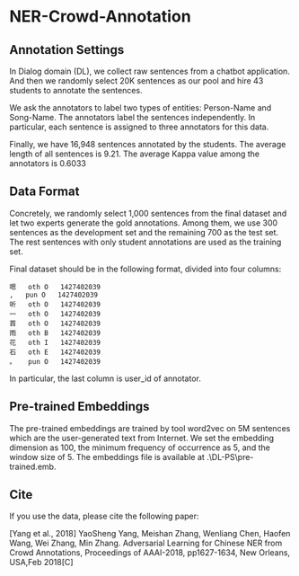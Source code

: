 # NER-Crowd-Annotation

## Annotation Settings

In Dialog domain (DL), we collect raw sentences from a chatbot application. And then we randomly select 20K sentences as our pool and hire 43 students to annotate the sentences. 

We ask the annotators to label two types of entities: Person-Name and Song-Name. The annotators label the sentences independently. In particular, each sentence is assigned to three annotators for this data.

Finally, we have 16,948 sentences annotated by the students. The average length of all sentences is 9.21. The average Kappa value among the annotators is 0.6033

## Data Format

Concretely, we randomly select 1,000 sentences from the final dataset and let two experts generate the gold annotations. Among them, we use 300 sentences as the development set and the remaining 700 as the test set. The rest sentences with only student annotations are used as the training set.

Final dataset should be in the following format, divided into four columns:

```
嗯	oth	O	1427402039
,	pun	O	1427402039
听	oth	O	1427402039
一	oth	O	1427402039
首	oth	O	1427402039
雨	oth	B	1427402039
花	oth	I	1427402039
石	oth	E	1427402039
。	pun	O	1427402039
```

In particular, the last column is user_id of annotator.

## Pre-trained Embeddings

The pre-trained embeddings are trained by tool word2vec on 5M sentences which are the user-generated text from Internet. We set the embedding dimension as 100, the minimum frequency of occurrence as 5, and the window size of 5. The embeddings file is available at .\DL-PS\pre-trained.emb.

## Cite

If you use the data, please cite the following paper:

[Yang et al., 2018] YaoSheng Yang, Meishan Zhang, Wenliang Chen, Haofen Wang, Wei Zhang, Min Zhang. Adversarial Learning for Chinese NER from Crowd Annotations, Proceedings of AAAI-2018, pp1627-1634, New Orleans, USA,Feb 2018[C]